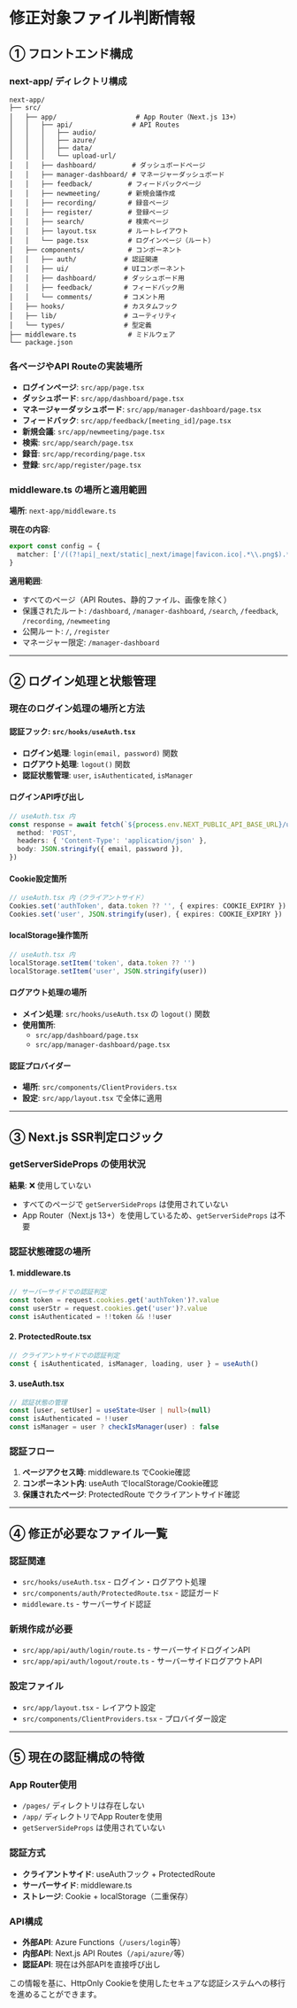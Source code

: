 # 修正対象ファイル判断情報

## ① フロントエンド構成

### next-app/ ディレクトリ構成
```
next-app/
├── src/
│   ├── app/                    # App Router（Next.js 13+）
│   │   ├── api/               # API Routes
│   │   │   ├── audio/
│   │   │   ├── azure/
│   │   │   ├── data/
│   │   │   └── upload-url/
│   │   ├── dashboard/         # ダッシュボードページ
│   │   ├── manager-dashboard/ # マネージャーダッシュボード
│   │   ├── feedback/         # フィードバックページ
│   │   ├── newmeeting/       # 新規会議作成
│   │   ├── recording/        # 録音ページ
│   │   ├── register/         # 登録ページ
│   │   ├── search/           # 検索ページ
│   │   ├── layout.tsx        # ルートレイアウト
│   │   └── page.tsx          # ログインページ（ルート）
│   ├── components/           # コンポーネント
│   │   ├── auth/            # 認証関連
│   │   ├── ui/              # UIコンポーネント
│   │   ├── dashboard/       # ダッシュボード用
│   │   ├── feedback/        # フィードバック用
│   │   └── comments/        # コメント用
│   ├── hooks/               # カスタムフック
│   ├── lib/                 # ユーティリティ
│   └── types/               # 型定義
├── middleware.ts             # ミドルウェア
└── package.json
```

### 各ページやAPI Routeの実装場所
- **ログインページ**: `src/app/page.tsx`
- **ダッシュボード**: `src/app/dashboard/page.tsx`
- **マネージャーダッシュボード**: `src/app/manager-dashboard/page.tsx`
- **フィードバック**: `src/app/feedback/[meeting_id]/page.tsx`
- **新規会議**: `src/app/newmeeting/page.tsx`
- **検索**: `src/app/search/page.tsx`
- **録音**: `src/app/recording/page.tsx`
- **登録**: `src/app/register/page.tsx`

### middleware.ts の場所と適用範囲
**場所**: `next-app/middleware.ts`

**現在の内容**:
```typescript
export const config = {
  matcher: ['/((?!api|_next/static|_next/image|favicon.ico|.*\\.png$).*)'],
}
```

**適用範囲**:
- すべてのページ（API Routes、静的ファイル、画像を除く）
- 保護されたルート: `/dashboard`, `/manager-dashboard`, `/search`, `/feedback`, `/recording`, `/newmeeting`
- 公開ルート: `/`, `/register`
- マネージャー限定: `/manager-dashboard`

---

## ② ログイン処理と状態管理

### 現在のログイン処理の場所と方法

#### **認証フック**: `src/hooks/useAuth.tsx`
- **ログイン処理**: `login(email, password)` 関数
- **ログアウト処理**: `logout()` 関数
- **認証状態管理**: `user`, `isAuthenticated`, `isManager`

#### **ログインAPI呼び出し**
```typescript
// useAuth.tsx 内
const response = await fetch(`${process.env.NEXT_PUBLIC_API_BASE_URL}/users/login`, {
  method: 'POST',
  headers: { 'Content-Type': 'application/json' },
  body: JSON.stringify({ email, password }),
})
```

#### **Cookie設定箇所**
```typescript
// useAuth.tsx 内（クライアントサイド）
Cookies.set('authToken', data.token ?? '', { expires: COOKIE_EXPIRY })
Cookies.set('user', JSON.stringify(user), { expires: COOKIE_EXPIRY })
```

#### **localStorage操作箇所**
```typescript
// useAuth.tsx 内
localStorage.setItem('token', data.token ?? '')
localStorage.setItem('user', JSON.stringify(user))
```

#### **ログアウト処理の場所**
- **メイン処理**: `src/hooks/useAuth.tsx` の `logout()` 関数
- **使用箇所**: 
  - `src/app/dashboard/page.tsx`
  - `src/app/manager-dashboard/page.tsx`

#### **認証プロバイダー**
- **場所**: `src/components/ClientProviders.tsx`
- **設定**: `src/app/layout.tsx` で全体に適用

---

## ③ Next.js SSR判定ロジック

### getServerSideProps の使用状況
**結果**: ❌ 使用していない
- すべてのページで `getServerSideProps` は使用されていない
- App Router（Next.js 13+）を使用しているため、`getServerSideProps` は不要

### 認証状態確認の場所

#### **1. middleware.ts**
```typescript
// サーバーサイドでの認証判定
const token = request.cookies.get('authToken')?.value
const userStr = request.cookies.get('user')?.value
const isAuthenticated = !!token && !!user
```

#### **2. ProtectedRoute.tsx**
```typescript
// クライアントサイドでの認証判定
const { isAuthenticated, isManager, loading, user } = useAuth()
```

#### **3. useAuth.tsx**
```typescript
// 認証状態の管理
const [user, setUser] = useState<User | null>(null)
const isAuthenticated = !!user
const isManager = user ? checkIsManager(user) : false
```

### 認証フロー
1. **ページアクセス時**: middleware.ts でCookie確認
2. **コンポーネント内**: useAuth でlocalStorage/Cookie確認
3. **保護されたページ**: ProtectedRoute でクライアントサイド確認

---

## ④ 修正が必要なファイル一覧

### **認証関連**
- `src/hooks/useAuth.tsx` - ログイン・ログアウト処理
- `src/components/auth/ProtectedRoute.tsx` - 認証ガード
- `middleware.ts` - サーバーサイド認証

### **新規作成が必要**
- `src/app/api/auth/login/route.ts` - サーバーサイドログインAPI
- `src/app/api/auth/logout/route.ts` - サーバーサイドログアウトAPI

### **設定ファイル**
- `src/app/layout.tsx` - レイアウト設定
- `src/components/ClientProviders.tsx` - プロバイダー設定

---

## ⑤ 現在の認証構成の特徴

### **App Router使用**
- `/pages/` ディレクトリは存在しない
- `/app/` ディレクトリでApp Routerを使用
- `getServerSideProps` は使用されていない

### **認証方式**
- **クライアントサイド**: useAuthフック + ProtectedRoute
- **サーバーサイド**: middleware.ts
- **ストレージ**: Cookie + localStorage（二重保存）

### **API構成**
- **外部API**: Azure Functions（`/users/login`等）
- **内部API**: Next.js API Routes（`/api/azure/`等）
- **認証API**: 現在は外部APIを直接呼び出し

この情報を基に、HttpOnly Cookieを使用したセキュアな認証システムへの移行を進めることができます。 